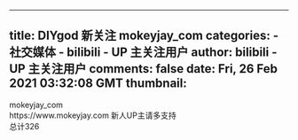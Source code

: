 
---
title: DIYgod 新关注 mokeyjay_com
categories: 
    - 社交媒体
    - bilibili - UP 主关注用户
author: bilibili - UP 主关注用户
comments: false
date: Fri, 26 Feb 2021 03:32:08 GMT
thumbnail: 
---

<div>   
mokeyjay_com<br>https://www.mokeyjay.com 新人UP主请多支持<br>总计326  
</div>
            